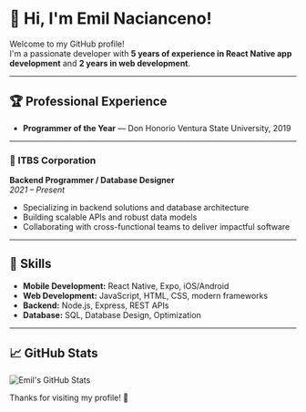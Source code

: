 # 👋 Hi, I'm Emil Nacianceno!

Welcome to my GitHub profile!  
I'm a passionate developer with **5 years of experience in React Native app development** and **2 years in web development**.

---

## 🏆 Professional Experience

- **Programmer of the Year** — Don Honorio Ventura State University, 2019

---

### 🏢 ITBS Corporation  
**Backend Programmer / Database Designer**  
*2021 – Present*

- Specializing in backend solutions and database architecture
- Building scalable APIs and robust data models
- Collaborating with cross-functional teams to deliver impactful software

---

## 🚀 Skills

- **Mobile Development:** React Native, Expo, iOS/Android
- **Web Development:** JavaScript, HTML, CSS, modern frameworks
- **Backend:** Node.js, Express, REST APIs
- **Database:** SQL, Database Design, Optimization

---

## 📈 GitHub Stats

![Emil's GitHub Stats](https://github-readme-stats.vercel.app/api?username=emilnacianceno&show_icons=true&theme=radical&count_private=true)

Thanks for visiting my profile! 🚀
